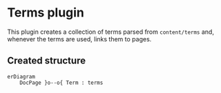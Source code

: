 # Terms plugin

This plugin creates a collection of terms parsed from `content/terms` and, whenever the terms are used, links them to pages.

## Created structure

```mermaid
erDiagram
    DocPage }o--o{ Term : terms
```
